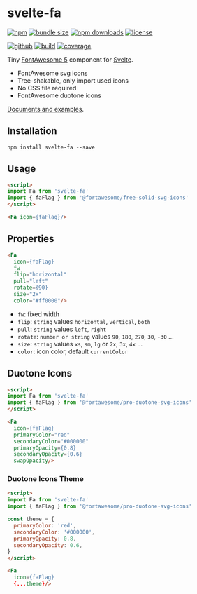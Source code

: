 # svelte-fa

[![npm][badge-version]][npm]
[![bundle size][badge-size]][bundlephobia]
[![npm downloads][badge-downloads]][npm]
[![license][badge-license]][license]


[![github][badge-issues]][github]
[![build][badge-build]][travis]
[![coverage][badge-coverage]][coveralls]

Tiny [FontAwesome 5][fontawesome] component for [Svelte][svelte].

* FontAwesome svg icons
* Tree-shakable, only import used icons
* No CSS file required
* FontAwesome duotone icons

[Documents and examples][doc].

## Installation

```shell
npm install svelte-fa --save
```

## Usage

```html
<script>
import Fa from 'svelte-fa'
import { faFlag } from '@fortawesome/free-solid-svg-icons'
</script>

<Fa icon={faFlag}/>
```

## Properties

```html
<Fa
  icon={faFlag}
  fw
  flip="horizontal"
  pull="left"
  rotate={90}
  size="2x"
  color="#ff0000"/>
```

* `fw`: fixed width
* `flip`: `string` values `horizontal`, `vertical`, `both`
* `pull`: `string` values `left`, `right`
* `rotate`: `number or string` values `90`, `180`, `270`, `30`, `-30` ...
* `size`: `string` values `xs`, `sm`, `lg` or `2x`, `3x`, `4x` ...
* `color`: icon color, default `currentColor`

## Duotone Icons

```html
<script>
import Fa from 'svelte-fa'
import { faFlag } from '@fortawesome/pro-duotone-svg-icons'
</script>

<Fa
  icon={faFlag}
  primaryColor="red"
  secondaryColor="#000000"
  primaryOpacity={0.8}
  secondaryOpacity={0.6}
  swapOpacity/>
```

### Duotone Icons Theme

```html
<script>
import Fa from 'svelte-fa'
import { faFlag } from '@fortawesome/pro-duotone-svg-icons'

const theme = {
  primaryColor: 'red',
  secondaryColor: '#000000',
  primaryOpacity: 0.8,
  secondaryOpacity: 0.6,
}
</script>

<Fa
  icon={faFlag}
  {...theme}/>
```

[fontawesome]: https://fontawesome.com/
[svelte]: https://svelte.dev/

[doc]: https://cweili.github.io/svelte-fa/

[badge-version]: https://img.shields.io/npm/v/svelte-fa.svg
[badge-downloads]: https://img.shields.io/npm/dt/svelte-fa.svg
[npm]: https://www.npmjs.com/package/svelte-fa

[badge-size]: https://img.shields.io/bundlephobia/minzip/svelte-fa.svg
[bundlephobia]: https://bundlephobia.com/result?p=svelte-fa

[badge-license]: https://img.shields.io/npm/l/svelte-fa.svg
[license]: https://github.com/Cweili/svelte-fa/blob/master/LICENSE

[badge-issues]: https://img.shields.io/github/issues/Cweili/svelte-fa.svg
[github]: https://github.com/Cweili/svelte-fa

[badge-build]: https://img.shields.io/travis/com/Cweili/svelte-fa/master.svg
[travis]: https://travis-ci.com/Cweili/svelte-fa

[badge-coverage]: https://img.shields.io/coveralls/github/Cweili/svelte-fa/master.svg
[coveralls]: https://coveralls.io/github/Cweili/svelte-fa?branch=master
